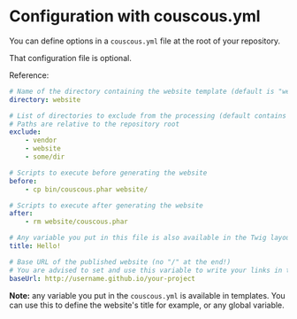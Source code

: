 # Configuration with couscous.yml

You can define options in a `couscous.yml` file at the root of your repository.

That configuration file is optional.

Reference:

```yaml
# Name of the directory containing the website template (default is "website")
directory: website

# List of directories to exclude from the processing (default contains "vendor" and "website")
# Paths are relative to the repository root
exclude:
    - vendor
    - website
    - some/dir

# Scripts to execute before generating the website
before:
    - cp bin/couscous.phar website/

# Scripts to execute after generating the website
after:
    - rm website/couscous.phar

# Any variable you put in this file is also available in the Twig layouts:
title: Hello!

# Base URL of the published website (no "/" at the end!)
# You are advised to set and use this variable to write your links in the HTML layouts
baseUrl: http://username.github.io/your-project
```

**Note:** any variable you put in the `couscous.yml` is available in templates.
You can use this to define the website's title for example, or any global variable.
